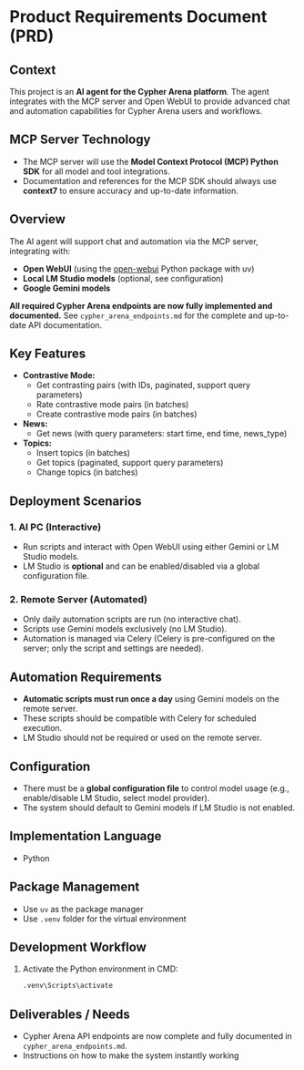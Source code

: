 # Product Requirements Document (PRD)

## Context

This project is an **AI agent for the Cypher Arena platform**. The agent integrates with the MCP server and Open WebUI to provide advanced chat and automation capabilities for Cypher Arena users and workflows.

## MCP Server Technology

- The MCP server will use the **Model Context Protocol (MCP) Python SDK** for all model and tool integrations.
- Documentation and references for the MCP SDK should always use **context7** to ensure accuracy and up-to-date information.

## Overview

The AI agent will support chat and automation via the MCP server, integrating with:
- **Open WebUI** (using the [open-webui](https://github.com/open-webui/open-webui) Python package with uv)
- **Local LM Studio models** (optional, see configuration)
- **Google Gemini models**

**All required Cypher Arena endpoints are now fully implemented and documented.**
See `cypher_arena_endpoints.md` for the complete and up-to-date API documentation.

## Key Features

- **Contrastive Mode:**
  - Get contrasting pairs (with IDs, paginated, support query parameters)
  - Rate contrastive mode pairs (in batches)
  - Create contrastive mode pairs (in batches)
- **News:**
  - Get news (with query parameters: start time, end time, news_type)
- **Topics:**
  - Insert topics (in batches)
  - Get topics (paginated, support query parameters)
  - Change topics (in batches)

## Deployment Scenarios

### 1. AI PC (Interactive)
- Run scripts and interact with Open WebUI using either Gemini or LM Studio models.
- LM Studio is **optional** and can be enabled/disabled via a global configuration file.

### 2. Remote Server (Automated)
- Only daily automation scripts are run (no interactive chat).
- Scripts use Gemini models exclusively (no LM Studio).
- Automation is managed via Celery (Celery is pre-configured on the server; only the script and settings are needed).

## Automation Requirements

- **Automatic scripts must run once a day** using Gemini models on the remote server.
- These scripts should be compatible with Celery for scheduled execution.
- LM Studio should not be required or used on the remote server.

## Configuration

- There must be a **global configuration file** to control model usage (e.g., enable/disable LM Studio, select model provider).
- The system should default to Gemini models if LM Studio is not enabled.

## Implementation Language

- Python

## Package Management

- Use `uv` as the package manager
- Use `.venv` folder for the virtual environment

## Development Workflow

1. Activate the Python environment in CMD:
   ```sh
   .venv\Scripts\activate
   ```

## Deliverables / Needs

- Cypher Arena API endpoints are now complete and fully documented in `cypher_arena_endpoints.md`.
- Instructions on how to make the system instantly working